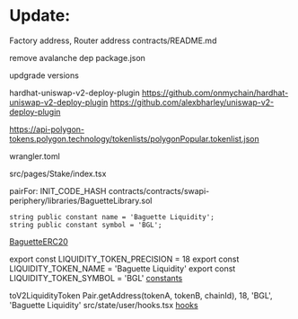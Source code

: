 # Update:

Factory address, Router address contracts/README.md

remove avalanche dep package.json

updgrade versions

hardhat-uniswap-v2-deploy-plugin https://github.com/onmychain/hardhat-uniswap-v2-deploy-plugin
https://github.com/alexbharley/uniswap-v2-deploy-plugin

https://api-polygon-tokens.polygon.technology/tokenlists/polygonPopular.tokenlist.json

wrangler.toml

src/pages/Stake/index.tsx

pairFor: INIT_CODE_HASH contracts/contracts/swapi-periphery/libraries/BaguetteLibrary.sol

    string public constant name = 'Baguette Liquidity';
    string public constant symbol = 'BGL';

[BaguetteERC20](contracts/swapi-core/BaguetteERC20.sol)

export const LIQUIDITY_TOKEN_PRECISION = 18 export const LIQUIDITY_TOKEN_NAME = 'Baguette Liquidity' export const
LIQUIDITY_TOKEN_SYMBOL = 'BGL' [constants](../sdk/src/constants.ts)

toV2LiquidityToken Pair.getAddress(tokenA, tokenB, chainId), 18, 'BGL', 'Baguette Liquidity' src/state/user/hooks.tsx
[hooks](../src/state/user/hooks.tsx)
